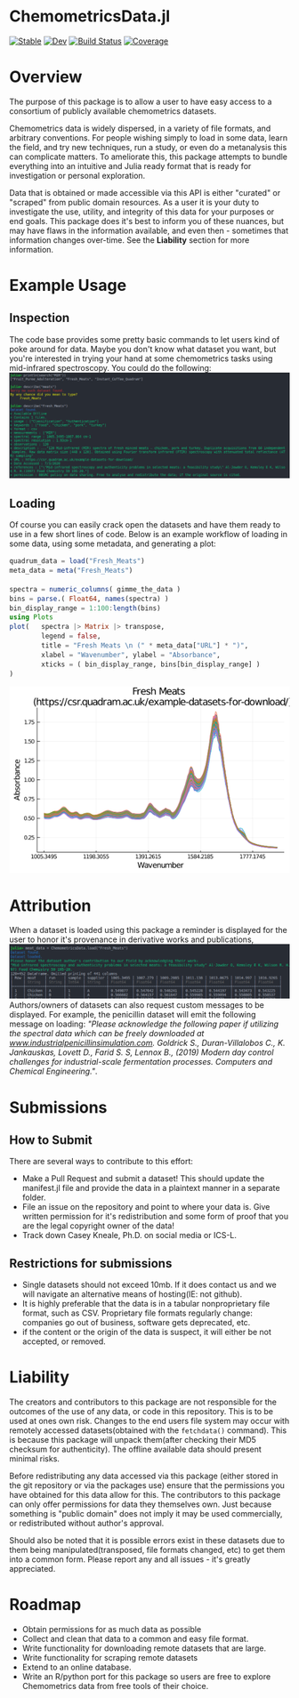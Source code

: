 # ChemometricsData.jl

[![Stable](https://img.shields.io/badge/docs-stable-blue.svg)](https://caseykneale.github.io/ChemometricsData.jl/stable)
[![Dev](https://img.shields.io/badge/docs-dev-blue.svg)](https://caseykneale.github.io/ChemometricsData.jl/dev)
[![Build Status](https://github.com/caseykneale/ChemometricsData.jl/workflows/CI/badge.svg)](https://github.com/caseykneale/ChemometricsData.jl/actions)
[![Coverage](https://codecov.io/gh/caseykneale/ChemometricsData.jl/branch/master/graph/badge.svg)](https://codecov.io/gh/caseykneale/ChemometricsData.jl)

# Overview
The purpose of this package is to allow a user to have easy access to a consortium of publicly available chemometrics datasets.

Chemometrics data is widely dispersed, in a variety of file formats, and arbitrary conventions. For people wishing simply to load in some data, learn the field, and try new techniques, run a study, or even do a metanalysis this can complicate matters. To ameliorate this, this package attempts to bundle everything into an intuitive and Julia ready format that is ready for investigation or personal exploration.

Data that is obtained or made accessible via this API is either "curated" or "scraped" from public domain resources. As a user it is your duty to investigate the use, utility, and integrity of this data for your purposes or end goals. This package does it's best to inform you of these nuances, but may have flaws in the information available, and even then -  sometimes that information changes over-time. See the **Liability** section for more information.

# Example Usage
## Inspection
The code base provides some pretty basic commands to let users kind of poke around for data. Maybe you don't know what dataset you want, but you're interested in trying your hand at some chemometrics tasks using mid-infrared spectroscopy. You could do the following:
![terminal](https://github.com/caseykneale/ChemometricsData.jl/blob/master/images/terminal.png)

## Loading
Of course you can easily crack open the datasets and have them ready to use in a few short lines of code. Below is an example workflow of loading in some data, using some metadata, and generating a plot:

```julia
quadrum_data = load("Fresh_Meats")
meta_data = meta("Fresh_Meats")

spectra = numeric_columns( gimme_the_data )
bins = parse.( Float64, names(spectra) )
bin_display_range = 1:100:length(bins)
using Plots
plot(   spectra |> Matrix |> transpose,
        legend = false,
        title = "Fresh Meats \n (" * meta_data["URL"] * ")",
        xlabel = "Wavenumber", ylabel = "Absorbance",
        xticks = ( bin_display_range, bins[bin_display_range] )
)
```
![meat data](https://raw.githubusercontent.com/caseykneale/ChemometricsData.jl/master/images/example_plot.png)

# Attribution
When a dataset is loaded using this package a reminder is displayed for the user to honor it's provenance in derivative works and publications,
![attribution](https://raw.githubusercontent.com/caseykneale/ChemometricsData.jl/master/images/attribution.png)
Authors/owners of datasets can also request custom messages to be displayed. For example, the penicillin dataset will emit the following message on loading: *"Please acknowledge the following paper if utilizing the spectral data which can be freely downloaded at www.industrialpenicillinsimulation.com. Goldrick S., Duran-Villalobos C., K. Jankauskas, Lovett D., Farid S. S, Lennox B., (2019) Modern day control challenges for industrial-scale fermentation processes. Computers and Chemical Engineering."*.

# Submissions
## How to Submit
There are several ways to contribute to this effort:
 - Make a Pull Request and submit a dataset! This should update the manifest.jl file and provide the data in a plaintext manner in a separate folder.
 - File an issue on the repository and point to where your data is. Give written permission for it's redistribution and some form of proof that you are the legal copyright owner of the data!
 - Track down Casey Kneale, Ph.D. on social media or ICS-L.

## Restrictions for submissions
 - Single datasets should not exceed 10mb. If it does contact us and we will navigate an alternative means of hosting(IE: not github).
 - It is highly preferable that the data is in a tabular nonproprietary file format, such as CSV. Proprietary file formats regularly change: companies go out of business, software gets deprecated, etc.
 - if the content or the origin of the data is suspect, it will either be not accepted, or removed.

# Liability
The creators and contributors to this package are not responsible for the outcomes of the use of any data, or code in this repository. This is to be used at ones own risk. Changes to the end users file system may occur with remotely accessed datasets(obtained with the `fetchdata()` command). This is because this package will unpack them(after checking their MD5 checksum for authenticity). The offline available data should present minimal risks.

Before redistributing any data accessed via this package (either stored in the git repository or via the packages use) ensure that the permissions you have obtained for this data allow for this. The contributors to this package can only offer permissions for data they themselves own. Just because something is "public domain" does not imply it may be used commercially, or redistributed without author's approval.

Should also be noted that it is possible errors exist in these datasets due to them being manipulated(transposed, file formats changed, etc) to get them into a common form. Please report any and all issues - it's greatly appreciated.

# Roadmap
 - Obtain permissions for as much data as possible
 - Collect and clean that data to a common and easy file format.
 - Write functionality for downloading remote datasets that are large.
 - Write functionality for scraping remote datasets
 - Extend to an online database.
 - Write an R/python port for this package so users are free to explore Chemometrics data from free tools of their choice.
